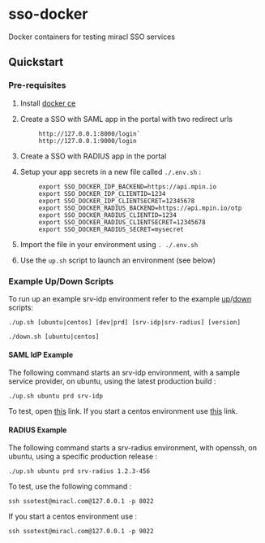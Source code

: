 # sso-docker
Docker containers for testing miracl SSO services

## Quickstart

### Pre-requisites

1. Install [docker ce](https://docs.docker.com/install/)
1. Create a SSO with SAML app in the portal with two redirect urls 

            http://127.0.0.1:8000/login`
            http://127.0.0.1:9000/login

1. Create a SSO with RADIUS app in the portal
1. Setup your app secrets in a new file called `./.env.sh` :

            export SSO_DOCKER_IDP_BACKEND=https://api.mpin.io
            export SSO_DOCKER_IDP_CLIENTID=1234
            export SSO_DOCKER_IDP_CLIENTSECRET=12345678
            export SSO_DOCKER_RADIUS_BACKEND=https://api.mpin.io/otp
            export SSO_DOCKER_RADIUS_CLIENTID=1234
            export SSO_DOCKER_RADIUS_CLIENTSECRET=12345678
            export SSO_DOCKER_RADIUS_SECRET=mysecret

1. Import the file in your environment using `. ./.env.sh`
1. Use the `up.sh` script to launch an environment (see below)

### Example Up/Down Scripts

To run up an example srv-idp environment refer to the example [up](./up.sh)/[down](./down.sh) scripts:
```
./up.sh [ubuntu|centos] [dev|prd] [srv-idp|srv-radius] [version]
```

```
./down.sh [ubuntu|centos]
```


#### SAML IdP Example

The following command starts an srv-idp environment, with a sample service provider, on ubuntu, using the latest production build :
```
./up.sh ubuntu prd srv-idp
```

To test, open [this](http://127.0.0.1:8000/services) link. If you start a centos environment use [this](http://127.0.0.1:9000/services) link.

#### RADIUS Example

The following command starts a srv-radius environment, with openssh, on ubuntu, using a specific production release :
```
./up.sh ubuntu prd srv-radius 1.2.3-456
```

To test, use the following command :

```
ssh ssotest@miracl.com@127.0.0.1 -p 8022
```

If you start a centos environment use :
```
ssh ssotest@miracl.com@127.0.0.1 -p 9022
```
